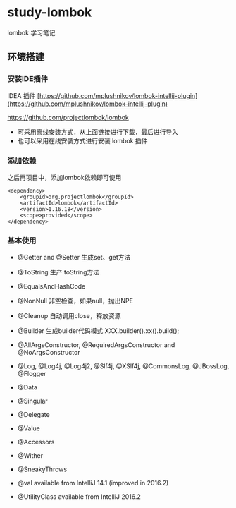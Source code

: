 # study-lombok #
lombok 学习笔记

## 环境搭建 ##
### 安装IDE插件 ###
IDEA 插件 [https://github.com/mplushnikov/lombok-intellij-plugin](https://github.com/mplushnikov/lombok-intellij-plugin)

https://github.com/projectlombok/lombok


- 可采用离线安装方式，从上面链接进行下载，最后进行导入
- 也可以采用在线安装方式进行安装 lombok 插件

### 添加依赖 ###
之后再项目中，添加lombok依赖即可使用

	<dependency>
	    <groupId>org.projectlombok</groupId>
	    <artifactId>lombok</artifactId>
	    <version>1.16.18</version>
	    <scope>provided</scope>
	</dependency>

### 基本使用 ###

- @Getter and @Setter
生成set、get方法

- @ToString
生产 toString方法

- @EqualsAndHashCode

- @NonNull
非空检查，如果null，抛出NPE

- @Cleanup
自动调用close，释放资源

- @Builder
生成builder代码模式
XXX.builder().xx().build();

- @AllArgsConstructor, @RequiredArgsConstructor and @NoArgsConstructor
- @Log, @Log4j, @Log4j2, @Slf4j, @XSlf4j, @CommonsLog, @JBossLog, @Flogger
- @Data

- @Singular
- @Delegate
- @Value
- @Accessors
- @Wither
- @SneakyThrows
- @val available from IntelliJ 14.1 (improved in 2016.2)
- @UtilityClass available from IntelliJ 2016.2



